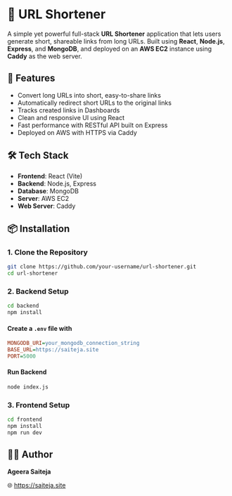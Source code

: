 # 🔗 URL Shortener

A simple yet powerful full-stack **URL Shortener** application that lets users generate short, shareable links from long URLs. Built using **React**, **Node.js**, **Express**, and **MongoDB**, and deployed on an **AWS EC2** instance using **Caddy** as the web server.

## 🚀 Features

- Convert long URLs into short, easy-to-share links
- Automatically redirect short URLs to the original links
- Tracks created links in Dashboards
- Clean and responsive UI using React
- Fast performance with RESTful API built on Express
- Deployed on AWS with HTTPS via Caddy

## 🛠️ Tech Stack

- **Frontend**: React (Vite)
- **Backend**: Node.js, Express
- **Database**: MongoDB
- **Server**: AWS EC2
- **Web Server**: Caddy

## 📦 Installation

### 1. Clone the Repository

```bash
git clone https://github.com/your-username/url-shortener.git
cd url-shortener
```

### 2. Backend Setup

```bash
cd backend
npm install 
```
#### Create a `.env` file with
```ini
MONGODB_URI=your_mongodb_connection_string
BASE_URL=https://saiteja.site
PORT=5000
```
#### Run Backend
```bash
node index.js
```

### 3. Frontend Setup
```bash
cd frontend
npm install
npm run dev
```
## 🧑‍💻 Author
**Ageera Saiteja**

🌐 https://saiteja.site